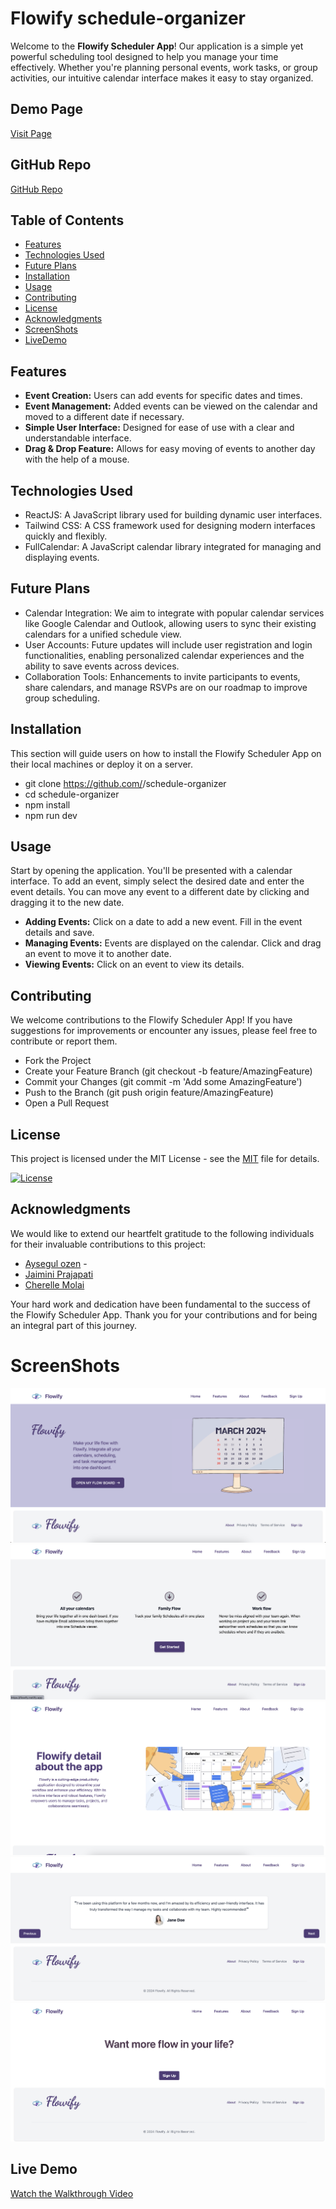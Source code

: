 # Flowify schedule-organizer

Welcome to the **Flowify Scheduler App**! Our application is a simple yet powerful scheduling tool designed to help you manage your time effectively. Whether you're planning personal events, work tasks, or group activities, our intuitive calendar interface makes it easy to stay organized.

## Demo Page

[Visit Page](https://flowify.netlify.app/)

## GitHub Repo

[GitHub Repo](https://github.com/jaiminiprajapati/schedule-organizer)


## Table of Contents
- [Features](#features)
- [Technologies Used](#technologies-used)
- [Future Plans](#future-plans)
- [Installation](#installation)
- [Usage](#usage)
- [Contributing](#contributing)
- [License](#license)
- [Acknowledgments](#acknowledgments)
- [ScreenShots](#screenshots)
- [LiveDemo](#live-demo)


## Features
- **Event Creation:** Users can add events for specific dates and times.
- **Event Management:** Added events can be viewed on the calendar and moved to a different date if necessary.
- **Simple User Interface:** Designed for ease of use with a clear and understandable interface.
- **Drag & Drop Feature:** Allows for easy moving of events to another day with the help of a mouse.

## Technologies Used
- ReactJS: A JavaScript library used for building dynamic user interfaces.
- Tailwind CSS: A CSS framework used for designing modern interfaces quickly and flexibly.
- FullCalendar: A JavaScript calendar library integrated for managing and displaying events.

## Future Plans
- Calendar Integration: We aim to integrate with popular calendar services like Google Calendar and Outlook, allowing users to sync their existing calendars for a unified schedule view.
- User Accounts: Future updates will include user registration and login functionalities, enabling personalized calendar experiences and the ability to save events across devices.
- Collaboration Tools: Enhancements to invite participants to events, share calendars, and manage RSVPs are on our roadmap to improve group scheduling.

## Installation
This section will guide users on how to install the Flowify Scheduler App on their local machines or deploy it on a server.

- git clone https://github.com/<jaiminiprajapati>/schedule-organizer
- cd schedule-organizer
- npm install
- npm run dev

## Usage
Start by opening the application. You'll be presented with a calendar interface. To add an event, simply select the desired date and enter the event details. You can move any event to a different date by clicking and dragging it to the new date.

- **Adding Events:** Click on a date to add a new event. Fill in the event details and save.
- **Managing Events:** Events are displayed on the calendar. Click and drag an event to move it to another date.
- **Viewing Events:** Click on an event to view its details.

## Contributing
We welcome contributions to the Flowify Scheduler App! If you have suggestions for improvements or encounter any issues, please feel free to contribute or report them.

- Fork the Project
- Create your Feature Branch (git checkout -b feature/AmazingFeature)
- Commit your Changes (git commit -m 'Add some AmazingFeature')
- Push to the Branch (git push origin feature/AmazingFeature)
- Open a Pull Request

## License
This project is licensed under the MIT License - see the [MIT](MIT) file for details.

[![License](https://img.shields.io/badge/license-MIT-blue.svg)](https://opensource.org/licenses/MIT)

## Acknowledgments
We would like to extend our heartfelt gratitude to the following individuals for their invaluable contributions to this project:

- [Aysegul ozen](https://github.com/Aysegulozen) - 
- [Jaimini Prajapati](https://github.com/jaiminiprajapati) 
- [Cherelle Molai](https://github.com/cmolai) 

Your hard work and dedication have been fundamental to the success of the Flowify Scheduler App. Thank you for your contributions and for being an integral part of this journey.

# ScreenShots
![Home](./flowify/src/assets/home-Screenshot%20.png)
![Feature](./flowify/src/assets/fueture-Screenshot%20.png)
![About](./flowify/src/assets/About-Screenshot%20.png)
![Feedback](./flowify/src/assets/feedback-Screenshot%20.png)
![SignUp](./flowify/src/assets/signup1-Screenshot%20.png)

## Live Demo
[Watch the Walkthrough Video](https://drive.google.com/file/d/1kQ1PFMMqkewJI2Ja0pgXnkLO91a-mAeM/view)



